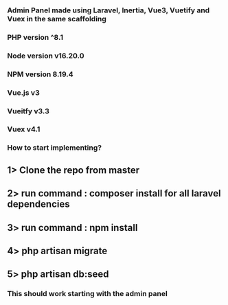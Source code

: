 ### Admin Panel made using Laravel, Inertia, Vue3, Vuetify and Vuex in the same scaffolding
### PHP version ^8.1
### Node version v16.20.0
### NPM version 8.19.4
### Vue.js v3
### Vueitfy v3.3
### Vuex v4.1

### How to start implementing?

## 1> Clone the repo from master
## 2> run command : composer install for all laravel dependencies
## 3> run command : npm install
## 4> php artisan migrate
## 5> php artisan db:seed

### This should work starting with the admin panel ###